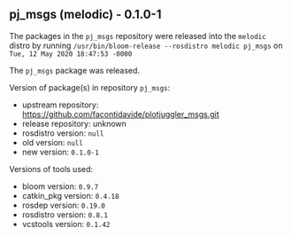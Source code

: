 ## pj_msgs (melodic) - 0.1.0-1

The packages in the `pj_msgs` repository were released into the `melodic` distro by running `/usr/bin/bloom-release --rosdistro melodic pj_msgs` on `Tue, 12 May 2020 18:47:53 -0000`

The `pj_msgs` package was released.

Version of package(s) in repository `pj_msgs`:

- upstream repository: https://github.com/facontidavide/plotjuggler_msgs.git
- release repository: unknown
- rosdistro version: `null`
- old version: `null`
- new version: `0.1.0-1`

Versions of tools used:

- bloom version: `0.9.7`
- catkin_pkg version: `0.4.18`
- rosdep version: `0.19.0`
- rosdistro version: `0.8.1`
- vcstools version: `0.1.42`



